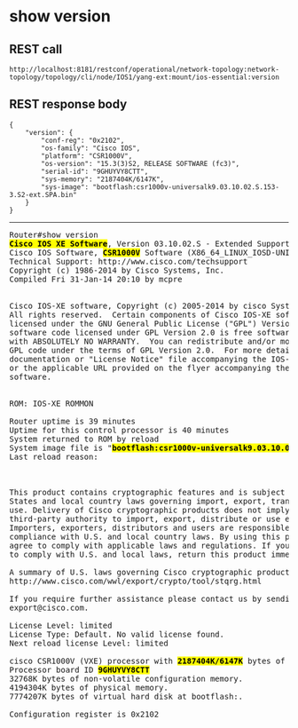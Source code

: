 # show version

## REST call

```
http://localhost:8181/restconf/operational/network-topology:network-topology/topology/cli/node/IOS1/yang-ext:mount/ios-essential:version
```

## REST response body

```
{
    "version": {
        "conf-reg": "0x2102",
        "os-family": "Cisco IOS",
        "platform": "CSR1000V",
        "os-version": "15.3(3)S2, RELEASE SOFTWARE (fc3)",
        "serial-id": "9GHUYVY8CTT",
        "sys-memory": "2187404K/6147K",
        "sys-image": "bootflash:csr1000v-universalk9.03.10.02.S.153-3.S2-ext.SPA.bin"
    }
}
```


---

<pre>
Router#show version
<b><mark>Cisco IOS XE Software</b></mark>, Version 03.10.02.S - Extended Support Release
Cisco IOS Software, <b><mark>CSR1000V</b></mark> Software (X86_64_LINUX_IOSD-UNIVERSALK9-M), Version <b><mark>15.3(3)S2, RELEASE SOFTWARE (fc3)</b></mark>
Technical Support: http://www.cisco.com/techsupport
Copyright (c) 1986-2014 by Cisco Systems, Inc.
Compiled Fri 31-Jan-14 20:10 by mcpre


Cisco IOS-XE software, Copyright (c) 2005-2014 by cisco Systems, Inc.
All rights reserved.  Certain components of Cisco IOS-XE software are
licensed under the GNU General Public License ("GPL") Version 2.0.  The
software code licensed under GPL Version 2.0 is free software that comes
with ABSOLUTELY NO WARRANTY.  You can redistribute and/or modify such
GPL code under the terms of GPL Version 2.0.  For more details, see the
documentation or "License Notice" file accompanying the IOS-XE software,
or the applicable URL provided on the flyer accompanying the IOS-XE
software.


ROM: IOS-XE ROMMON

Router uptime is 39 minutes
Uptime for this control processor is 40 minutes
System returned to ROM by reload
System image file is "<b><mark>bootflash:csr1000v-universalk9.03.10.02.S.153-3.S2-ext.SPA.bin</b></mark>"
Last reload reason: <NULL>



This product contains cryptographic features and is subject to United
States and local country laws governing import, export, transfer and
use. Delivery of Cisco cryptographic products does not imply
third-party authority to import, export, distribute or use encryption.
Importers, exporters, distributors and users are responsible for
compliance with U.S. and local country laws. By using this product you
agree to comply with applicable laws and regulations. If you are unable
to comply with U.S. and local laws, return this product immediately.

A summary of U.S. laws governing Cisco cryptographic products may be found at:
http://www.cisco.com/wwl/export/crypto/tool/stqrg.html

If you require further assistance please contact us by sending email to
export@cisco.com.
          
License Level: limited
License Type: Default. No valid license found.
Next reload license Level: limited

cisco CSR1000V (VXE) processor with <b><mark>2187404K/6147K</b></mark> bytes of memory.
Processor board ID <b><mark>9GHUYVY8CTT</b></mark>
32768K bytes of non-volatile configuration memory.
4194304K bytes of physical memory.
7774207K bytes of virtual hard disk at bootflash:.

Configuration register is 0x2102

</pre>


